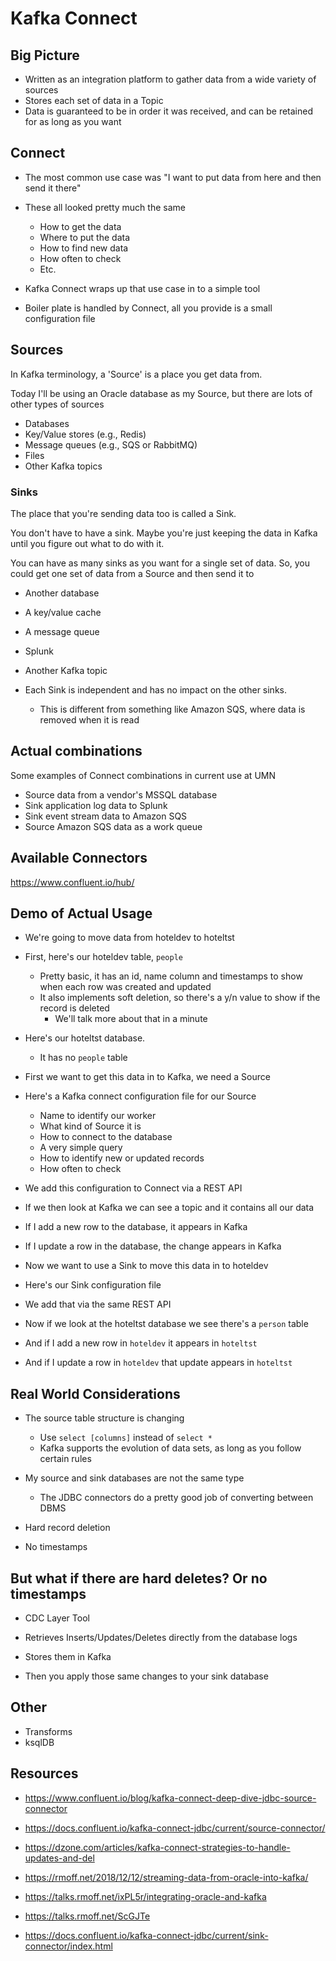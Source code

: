 # Kafka Connect

## Big Picture

- Written as an integration platform to gather data from a wide variety of sources
- Stores each set of data in a Topic
- Data is guaranteed to be in order it was received, and can be retained for as long as you want

## Connect

- The most common use case was "I want to put data from here and then send it there"
- These all looked pretty much the same
  - How to get the data
  - Where to put the data
  - How to find new data
  - How often to check
  - Etc.

- Kafka Connect wraps up that use case in to a simple tool
- Boiler plate is handled by Connect, all you provide is a small configuration file

## Sources

In Kafka terminology, a 'Source' is a place you get data from. 

Today I'll be using an Oracle database as my Source, but there are lots of other types of sources

- Databases
- Key/Value stores (e.g., Redis)
- Message queues (e.g., SQS or RabbitMQ)
- Files
- Other Kafka topics

### Sinks

The place that you're sending data too is called a Sink.

You don't have to have a sink. Maybe you're just keeping the data in Kafka until you figure out what to do with it.

You can have as many sinks as you want for a single set of data. So, you could get one set of data from a Source and then send it to

- Another database
- A key/value cache
- A message queue
- Splunk
- Another Kafka topic

- Each Sink is independent and has no impact on the other sinks.
  - This is different from something like Amazon SQS, where data is removed when it is read

## Actual combinations

Some examples of Connect combinations in current use at UMN

- Source data from a vendor's MSSQL database
- Sink application log data to Splunk
- Sink event stream data to Amazon SQS
- Source Amazon SQS data as a work queue

## Available Connectors

https://www.confluent.io/hub/

## Demo of Actual Usage

- We're going to move data from hoteldev to hoteltst

- First, here's our hoteldev table, `people`
  - Pretty basic, it has an id, name column and timestamps to show when each row was created and updated
  - It also implements soft deletion, so there's a y/n value to show if the record is deleted
    - We'll talk more about that in a minute

- Here's our hoteltst database.
  - It has no `people` table

- First we want to get this data in to Kafka, we need a Source

- Here's a Kafka connect configuration file for our Source
  - Name to identify our worker
  - What kind of Source it is
  - How to connect to the database
  - A very simple query
  - How to identify new or updated records
  - How often to check

- We add this configuration to Connect via a REST API

- If we then look at Kafka we can see a topic and it contains all our data

- If I add a new row to the database, it appears in Kafka

- If I update a row in the database, the change appears in Kafka

- Now we want to use a Sink to move this data in to hoteldev

- Here's our Sink configuration file

- We add that via the same REST API

- Now if we look at the hoteltst database we see there's a `person` table

- And if I add a new row in `hoteldev` it appears in `hoteltst`

- And if I update a row in `hoteldev` that update appears in `hoteltst`

## Real World Considerations

- The source table structure is changing
  - Use `select [columns]` instead of `select *`
  - Kafka supports the evolution of data sets, as long as you follow certain rules

- My source and sink databases are not the same type
  - The JDBC connectors do a pretty good job of converting between DBMS

- Hard record deletion
- No timestamps

## But what if there are hard deletes? Or no timestamps

- CDC Layer Tool

- Retrieves Inserts/Updates/Deletes directly from the database logs
- Stores them in Kafka
- Then you apply those same changes to your sink database

## Other

- Transforms
- ksqlDB


## Resources

- https://www.confluent.io/blog/kafka-connect-deep-dive-jdbc-source-connector
- https://docs.confluent.io/kafka-connect-jdbc/current/source-connector/
- https://dzone.com/articles/kafka-connect-strategies-to-handle-updates-and-del
- https://rmoff.net/2018/12/12/streaming-data-from-oracle-into-kafka/
- https://talks.rmoff.net/ixPL5r/integrating-oracle-and-kafka
- https://talks.rmoff.net/ScGJTe

- https://docs.confluent.io/kafka-connect-jdbc/current/sink-connector/index.html
